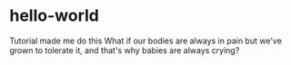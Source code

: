 # hello-world
Tutorial made me do this
What if our bodies are always in pain but we've grown to tolerate it, and that's why babies are always crying?
